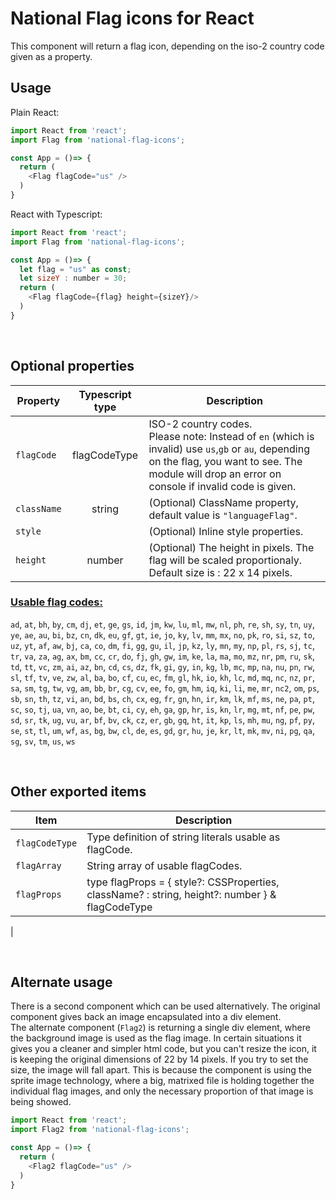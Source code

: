 # National Flag icons for React
This component will return a flag icon, depending on the iso-2 country code given as a property.  

## __Usage__
Plain React:
```javascript
import React from 'react';
import Flag from 'national-flag-icons';

const App = ()=> {
  return (
    <Flag flagCode="us" />
  )
}
```

React with Typescript:
```javascript
import React from 'react';
import Flag from 'national-flag-icons';

const App = ()=> {
  let flag = "us" as const;
  let sizeY : number = 30;
  return (
    <Flag flagCode={flag} height={sizeY}/>
  )
}
```

<br>  

## Optional properties
|Property|Typescript type|Description|
|--------|:-------:|----------|
|`flagCode`|flagCodeType|ISO-2 country codes.<br>Please note: Instead of `en` (which is invalid) use `us`,`gb` or `au`, depending on the flag, you want to see. The module will drop an error on console if invalid code is given. |
|`className`|string|(Optional) ClassName property, default value is `"languageFlag"`.|
|`style`|| (Optional) Inline style properties.|
|`height`|number| (Optional) The height in pixels. The flag will be scaled proportionaly. Default size is : 22 x 14 pixels. |

### __<ins>Usable flag codes:</ins>__
`ad`, `at`, `bh`, `by`, `cm`, `dj`, `et`, `ge`, `gs`, `id`, `jm`, `kw`, `lu`, `ml`, `mw`, `nl`, `ph`, `re`, `sh`, `sy`, `tn`, `uy`, `ye`, `ae`, `au`, `bi`, `bz`, `cn`, `dk`, `eu`, `gf`, `gt`, `ie`, `jo`, `ky`, `lv`, `mm`, `mx`, `no`, `pk`, `ro`, `si`, `sz`, `to`, `uz`, `yt`, `af`, `aw`, `bj`, `ca`, `co`, `dm`, `fi`, `gg`, `gu`, `il`, `jp`, `kz`, `ly`, `mn`, `my`, `np`, `pl`, `rs`, `sj`, `tc`, `tr`, `va`, `za`, `ag`, `ax`, `bm`, `cc`, `cr`, `do`, `fj`, `gh`, `gw`, `im`, `ke`, `la`, `ma`, `mo`, `mz`, `nr`, `pm`, `ru`, `sk`, `td`, `tt`, `vc`, `zm`, `ai`, `az`, `bn`, `cd`, `cs`, `dz`, `fk`, `gi`, `gy`, `in`, `kg`, `lb`, `mc`, `mp`, `na`, `nu`, `pn`, `rw`, `sl`, `tf`, `tv`, `ve`, `zw`, `al`, `ba`, `bo`, `cf`, `cu`, `ec`, `fm`, `gl`, `hk`, `io`, `kh`, `lc`, `md`, `mq`, `nc`, `nz`, `pr`, `sa`, `sm`, `tg`, `tw`, `vg`, `am`, `bb`, `br`, `cg`, `cv`, `ee`, `fo`, `gm`, `hm`, `iq`, `ki`, `li`, `me`, `mr`, `nc2`, `om`, `ps`, `sb`, `sn`, `th`, `tz`, `vi`, `an`, `bd`, `bs`, `ch`, `cx`, `eg`, `fr`, `gn`, `hn`, `ir`, `km`, `lk`, `mf`, `ms`, `ne`, `pa`, `pt`, `sc`, `so`, `tj`, `ua`, `vn`, `ao`, `be`, `bt`, `ci`, `cy`, `eh`, `ga`, `gp`, `hr`, `is`, `kn`, `lr`, `mg`, `mt`, `nf`, `pe`, `pw`, `sd`, `sr`, `tk`, `ug`, `vu`, `ar`, `bf`, `bv`, `ck`, `cz`, `er`, `gb`, `gq`, `ht`, `it`, `kp`, `ls`, `mh`, `mu`, `ng`, `pf`, `py`, `se`, `st`, `tl`, `um`, `wf`, `as`, `bg`, `bw`, `cl`, `de`, `es`, `gd`, `gr`, `hu`, `je`, `kr`, `lt`, `mk`, `mv`, `ni`, `pg`, `qa`, `sg`, `sv`, `tm`, `us`, `ws`

<br>  

## Other exported items
|Item|Description|
|---|----|
|`flagCodeType`|Type definition of string literals usable as flagCode.|
|`flagArray`|String array of usable flagCodes.|
|`flagProps`|type flagProps = \{ style?: CSSProperties, className? : string, height?: number } & flagCodeType
|


<br>

## __Alternate usage__
There is a second component which can be used alternatively. The original component gives back an image encapsulated into a div element.  
The alternate component (`Flag2`) is returning a single div element, where the background image is used as the flag image. In certain situations it gives you a cleaner and simpler html code, but you can't resize the icon, it is keeping the original dimensions of 22 by 14 pixels. If you try to set the size, the image will fall apart. This is because the component is using the sprite image technology, where a big, matrixed file is holding together the individual flag images, and only the necessary proportion of that image is being showed.  

```javascript
import React from 'react';
import Flag2 from 'national-flag-icons';

const App = ()=> {
  return (
    <Flag2 flagCode="us" />
  )
}
```